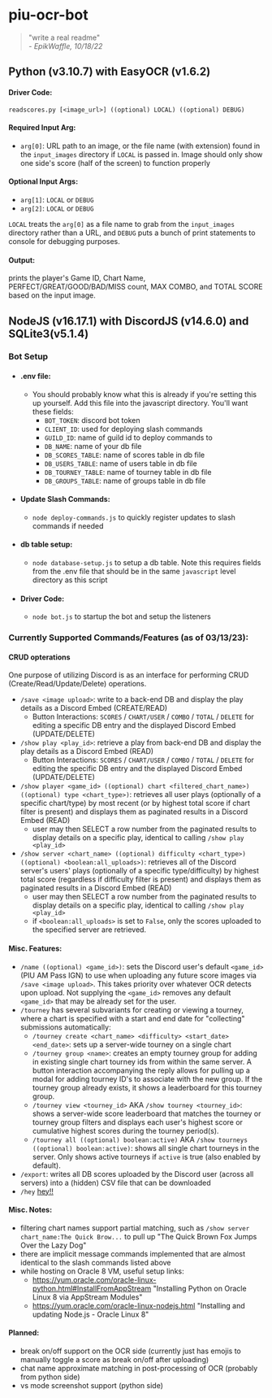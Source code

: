# piu-ocr-bot 

> "write a real readme"<br> 
> \- *EpikWaffle, 10/18/22*

## Python (v3.10.7) with EasyOCR (v1.6.2)
#### Driver Code:
`readscores.py [<image_url>] ((optional) LOCAL) ((optional) DEBUG)`

#### Required Input Arg:
- `arg[0]`: URL path to an image, or the file name (with extension) found in the `input_images` directory if `LOCAL` is passed in. Image should only show one side's score (half of the screen) to function properly

#### Optional Input Args:
- `arg[1]`: `LOCAL` or `DEBUG`
- `arg[2]`: `LOCAL` or `DEBUG`

`LOCAL` treats the `arg[0]` as a file name to grab from the `input_images` directory rather than a URL, and `DEBUG` puts a bunch of print statements to console for debugging purposes.

#### Output:
prints the player's Game ID, Chart Name, PERFECT/GREAT/GOOD/BAD/MISS count, MAX COMBO, and TOTAL SCORE based on the input image.

## NodeJS (v16.17.1) with DiscordJS (v14.6.0) and SQLite3(v5.1.4)
### Bot Setup

- #### .env file:
    - You should probably know what this is already if you're setting this up yourself. Add this file into the javascript directory. You'll want these fields:
        - `BOT_TOKEN`: discord bot token
        - `CLIENT_ID`: used for deploying slash commands
        - `GUILD_ID`: name of guild id to deploy commands to
        - `DB_NAME`: name of your db file
        - `DB_SCORES_TABLE`: name of scores table in db file
        - `DB_USERS_TABLE`: name of users table in db file
        - `DB_TOURNEY_TABLE`: name of tourney table in db file
        - `DB_GROUPS_TABLE`: name of groups table in db file

- #### Update Slash Commands:
    - `node deploy-commands.js` to quickly register updates to slash commands if needed

- #### db table setup:
    - `node database-setup.js` to setup a db table. Note this requires fields from the .env file that should be in the same `javascript` level directory as this script

- #### Driver Code:
    - `node bot.js` to startup the bot and setup the listeners

### Currently Supported Commands/Features (as of 03/13/23):

#### CRUD opterations
One purpose of utilizing Discord is as an interface for performing CRUD (Create/Read/Update/Delete) operations.
- `/save <image upload>`: write to a back-end DB and display the play details as a Discord Embed (CREATE/READ)
    - Button Interactions: `SCORES` / `CHART/USER` / `COMBO` / `TOTAL` / `DELETE` for editing a specific DB entry and the displayed Discord Embed (UPDATE/DELETE)
- `/show play <play_id>`: retrieve a play from back-end DB and display the play details as a Discord Embed (READ)
    - Button Interactions: `SCORES` / `CHART/USER` / `COMBO` / `TOTAL` / `DELETE` for editing the specific DB entry and the displayed Discord Embed (UPDATE/DELETE)
- `/show player <game_id> ((optional) chart <filtered_chart_name>) ((optional) type <chart_type>)`: retrieves all user plays (optionally of a specific chart/type) by most recent (or by highest total score if chart filter is present) and displays them as paginated results in a Discord Embed (READ)
    - user may then SELECT a row number from the paginated results to display details on a specific play, identical to calling `/show play <play_id>`
- `/show server <chart_name> ((optional) difficulty <chart_type>) ((optional) <boolean:all_uploads>)`: retrieves all of the Discord server's users' plays (optionally of a specific type/difficulty) by highest total score (regardless if difficulty filter is present) and displays them as paginated results in a Discord Embed (READ)
    - user may then SELECT a row number from the paginated results to display details on a specific play, identical to calling `/show play <play_id>`
    - if `<boolean:all_uploads>` is set to `False`, only the scores uploaded to the specified server are retrieved.

#### Misc. Features:
- `/name ((optional) <game_id>)`: sets the Discord user's default `<game_id>` (PIU AM Pass IGN) to use when uploading any future score images via `/save <image upload>`. This takes priority over whatever OCR detects upon upload. Not supplying the `<game_id>` removes any default `<game_id>` that may be already set for the user.
- `/tourney` has several subvariants for creating or viewing a tourney, where a chart is specified with a start and end date for "collecting" submissions automatically: 
    - `/tourney create <chart_name> <difficulty> <start_date> <end_date>`: sets up a server-wide tourney on a single chart
    - `/tourney group <name>`: creates an empty tourney group for adding in existing single chart tourney ids from within the same server. A button interaction accompanying the reply allows for pulling up a modal for adding tourney ID's to associate with the new group. If the tourney group already exists, it shows a leaderboard for this tourney group.
    - `/tourney view <tourney_id>` AKA `/show tourney <tourney_id>`: shows a server-wide score leaderboard that matches the tourney or tourney group filters and displays each user's highest score or cumulative highest scores during the tourney period(s).
    - `/tourney all ((optional) boolean:active)` AKA `/show tourneys ((optional) boolean:active)`: shows all single chart tourneys in the server. Only shows active tourneys if `active` is true (also enabled by default).
- `/export`: writes all DB scores uploaded by the Discord user (across all servers) into a (hidden) CSV file that can be downloaded
- `/hey` [hey!!](https://i.ytimg.com/vi/YknOygHNv1U/maxresdefault.jpg)

#### Misc. Notes:
- filtering chart names support partial matching, such as `/show server chart_name:The Quick Brow...` to pull up "The Quick Brown Fox Jumps Over the Lazy Dog"
- there are implicit message commands implemented that are almost identical to the slash commands listed above
- while hosting on Oracle 8 VM, useful setup links:
    - https://yum.oracle.com/oracle-linux-python.html#InstallFromAppStream "Installing Python on Oracle Linux 8 via AppStream Modules"
    - https://yum.oracle.com/oracle-linux-nodejs.html "Installing and updating Node.js - Oracle Linux 8"

#### Planned:
- break on/off support on the OCR side (currently just has emojis to manually toggle a score as break on/off after uploading)
- chat name approximate matching in post-processing of OCR (probably from python side)
- vs mode screenshot support (python side)
